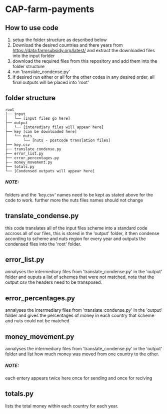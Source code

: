 # CAP-farm-payments

## How to use code
1. setup the folder structure as described below
2. Download the desired countries and there years from https://data.farmsubsidy.org/latest/ and extract the downloaded files into the input forlder
3. download the required files from this repository and add them into the folder structure
4. run 'translate_condense.py'
5. if desired run either or all for the other codes in any desired order, all final outputs will be placed into 'root'

## folder structure
```
root
├── input
│   └── [input files go here]
├── output
│   └── [interediary files will appear here]
├── key [can be downloaded here]
│   └── nuts
│       └── [nuts - postcode translation files]
├── key.csv
├── translate_condense.py
├── error_list.py
├── error_percentages.py
├── money_movement.py
├── totals.py
└── [Condensed outputs will appear here]
```
##### NOTE:
folders and the 'key.csv' names need to be kept as stated above for the code to work. further more the nuts files names should not change

## translate_condense.py
this code translates all of the input files scheme into a standard code accross all of our files, this is stored in the 'output' folder, it then condense according to scheme and nuts region for every year and outputs the condensed files into the 'root' folder.

## error_list.py
annalyses the intermediary files from 'translate_condense.py' in the 'output' folder and ouputs a list of schemes that were not matched, note that the output csv the headers need to be transposed.

## error_percentages.py
annalyses the intermediary files from 'translate_condense.py' in the 'output' folder and gives the percentages of money in each country that scheme and nuts could not be matched

## money_movement.py
annalyses the intermediary files from 'translate_condense.py' in the 'output' folder and list how much money was moved from one country to the other.
##### NOTE:
each entery appears twice here once for sending and once for reciving

## totals.py
lists the total money within each country for each year.
